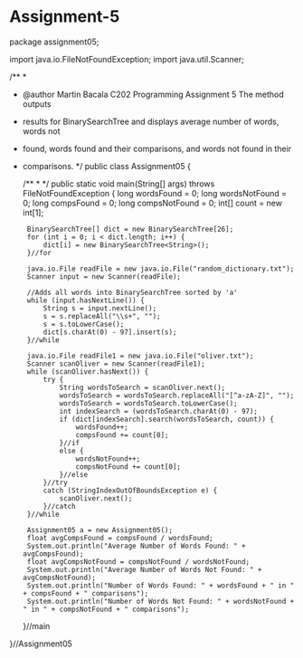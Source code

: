 # Assignment-5

package assignment05;

import java.io.FileNotFoundException;
import java.util.Scanner;

/**
 *
 * @author Martin Bacala C202 Programming Assignment 5 The method outputs
 * results for BinarySearchTree and displays average number of words, words not
 * found, words found and their comparisons, and words not found in their
 * comparisons.
 */
public class Assignment05 {

    /**
     *
     */
    public static void main(String[] args) throws FileNotFoundException {
        long wordsFound = 0;
        long wordsNotFound = 0;
        long compsFound = 0;
        long compsNotFound = 0;
        int[] count = new int[1];

        BinarySearchTree[] dict = new BinarySearchTree[26];
        for (int i = 0; i < dict.length; i++) {
            dict[i] = new BinarySearchTree<String>();
        }//for

        java.io.File readFile = new java.io.File("random_dictionary.txt");
        Scanner input = new Scanner(readFile);

        //Adds all words into BinarySearchTree sorted by 'a'
        while (input.hasNextLine()) {
            String s = input.nextLine();
            s = s.replaceAll("\\s+", "");
            s = s.toLowerCase();
            dict[s.charAt(0) - 97].insert(s);
        }//while

        java.io.File readFile1 = new java.io.File("oliver.txt");
        Scanner scanOliver = new Scanner(readFile1);
        while (scanOliver.hasNext()) {
            try {
                String wordsToSearch = scanOliver.next();
                wordsToSearch = wordsToSearch.replaceAll("[^a-zA-Z]", "");
                wordsToSearch = wordsToSearch.toLowerCase();
                int indexSearch = (wordsToSearch.charAt(0) - 97);
                if (dict[indexSearch].search(wordsToSearch, count)) {
                    wordsFound++;
                    compsFound += count[0];
                }//if
                else {
                    wordsNotFound++;
                    compsNotFound += count[0];
                }//else
            }//try
            catch (StringIndexOutOfBoundsException e) {
                scanOliver.next();
            }//catch
        }//while

        Assignment05 a = new Assignment05();
        float avgCompsFound = compsFound / wordsFound;
        System.out.println("Average Number of Words Found: " + avgCompsFound);
        float avgCompsNotFound = compsNotFound / wordsNotFound;
        System.out.println("Average Number of Words Not Found: " + avgCompsNotFound);
        System.out.println("Number of Words Found: " + wordsFound + " in " + compsFound + " comparisons");
        System.out.println("Number of Words Not Found: " + wordsNotFound + " in " + compsNotFound + " comparisons");
    }//main

}//Assignment05

